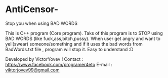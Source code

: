 # AntiCensor-
Stop you when using BAD WORDS

This is C++ program (Core program).
Taks of this program is to STOP using BAD WORDS (like fuck,ass,bitch,pussy).
When user get angry and want to yell(swear) someone/something and if it uses the bad words from BadWords.txt file , program will stop it.
Easy to understand :D

Developed by VictorYovev !
Contact : https://www.facebook.com/programer4eto
E-mail : viktorjovev99@gmail.com
